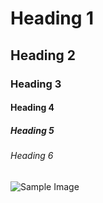 # Heading 1
## Heading 2
### Heading 3
#### Heading 4
##### Heading 5
###### Heading 6

![Sample Image]([URL](https://ibb.co/XxcyGhZ)https://ibb.co/XxcyGhZ)

